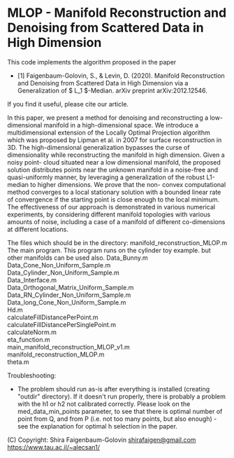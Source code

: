 # MLOP - Manifold Reconstruction and Denoising from Scattered Data in High Dimension

This code implements the algorithm proposed in the paper
<ul>
 <li> 
[1] Faigenbaum-Golovin, S., & Levin, D. (2020). Manifold Reconstruction and Denoising from Scattered Data in High Dimension via a Generalization of $ L_1 $-Median. arXiv preprint arXiv:2012.12546.
  </li>
</ul>

If you find it useful, please cite our article.

In this paper, we present a method for denoising and reconstructing a low-dimensional
manifold in a high-dimensional space. We introduce a multidimensional extension of the
Locally Optimal Projection algorithm which was proposed by Lipman et al. in 2007 for
surface reconstruction in 3D. The high-dimensional generalization bypasses the curse of
dimensionality while reconstructing the manifold in high dimension. Given a noisy point-
cloud situated near a low dimensional manifold, the proposed solution distributes points
near the unknown manifold in a noise-free and quasi-uniformly manner, by leveraging a
generalization of the robust L1-median to higher dimensions. We prove that the non-
convex computational method converges to a local stationary solution with a bounded
linear rate of convergence if the starting point is close enough to the local minimum.
The effectiveness of our approach is demonstrated in various numerical experiments, by
considering different manifold topologies with various amounts of noise, including a case
of a manifold of different co-dimensions at different locations.


The files which should be in the directory:
manifold_reconstruction_MLOP.m    The main program. This program runs on the cylinder toy example. but other manifolds can be used also.
Data_Bunny.m                                                                
Data_Cone_Non_Uniform_Sample.m                                              
Data_Cylinder_Non_Uniform_Sample.m                                          
Data_Interface.m                                                            
Data_Orthogonal_Matrix_Uniform_Sample.m                                     
Data_RN_Cylinder_Non_Uniform_Sample.m                                       
Data_long_Cone_Non_Uniform_Sample.m                                         
Hd.m                                                                                                                                     
calculateFillDistancePerPoint.m                                             
calculateFillDistancePerSinglePoint.m                                       
calculateNorm.m                                                             
eta_function.m                                                                                                                   
main_manifold_reconstruction_MLOP_v1.m                                      
manifold_reconstruction_MLOP.m                                              
theta.m 

Troubleshooting:
- The problem should run as-is after everything is installed (creating "outdir" directory).
  If it doesn't run properly, there is probably a problem with the h1 or h2 not calibrated correctly. Please look on the med_data_min_points parameter, to see that there is optimal number of point from Q, and from P (i.e. not too many points, but also enough) - see the explanation for optimal h selection in the paper.
  
  
(C) Copyright: Shira Faigenbaum-Golovin
shirafaigen@gmail.com
https://www.tau.ac.il/~alecsan1/
